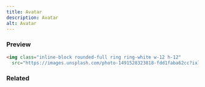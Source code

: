 ```yaml
---
title: Avatar
description: Avatar
alt: Avatar
---
```


<h3 class="section-header">Preview</h3>

<base-snippet>

  <template v-slot:preview>
    <img class="inline-block rounded-full ring ring-white w-12 h-12"
      src="https://images.unsplash.com/photo-1491528323818-fdd1faba62cc?ixlib=rb-1.2.1&ixid=eyJhcHBfaWQiOjEyMDd9&auto=format&fit=facearea&facepad=2&w=256&h=256&q=80" />
  </template>

  <!-- snippet -->

  ```html
  <img class="inline-block rounded-full ring ring-white w-12 h-12"
    src="https://images.unsplash.com/photo-1491528323818-fdd1faba62cc?ixlib=rb-1.2.1&ixid=eyJhcHBfaWQiOjEyMDd9&auto=format&fit=facearea&facepad=2&w=256&h=256&q=80" />
  ```

  <!-- end snippet -->

  <template v-slot:source>
    <a class="btn btn-primary btn-lg" href="https://play.tailwindcss.com/FW6XY91WOp">Live Edit</a>
  </template>

</base-snippet>

<h3 class="section-header">Related</h3>

<div class="flex flex-wrap">
  <card-avatar></card-avatar>
  <card-avatar-stack></card-avatar-stack>
  <card-avatar-initial></card-avatar-initial>
</div>